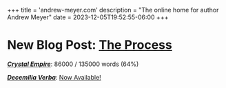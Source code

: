 +++
title = 'andrew-meyer.com'
description = "The online home for author Andrew Meyer"
date = 2023-12-05T19:52:55-06:00
+++
# New Blog Post: [The Process](/posts/2024-the-process/)

***[Crystal Empire](/works/crystal-empire/)***: 86000 / 135000 words (64%)

***[Decemilia Verba](/works/decemilia/)***: [Now Available!](https://www.amazon.com/Decemilia-Verba-Andrew-Meyer-ebook/dp/B0CQYWH1N9/)